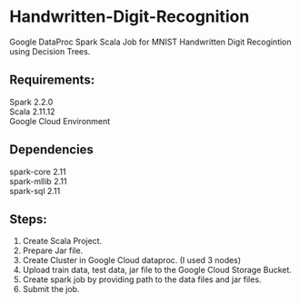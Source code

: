 # Handwritten-Digit-Recognition

Google DataProc Spark Scala Job for MNIST Handwritten Digit Recogintion using Decision Trees.

## Requirements:

Spark 2.2.0\
Scala 2.11.12\
Google Cloud Environment

## Dependencies 

spark-core 2.11\
spark-mllib 2.11\
spark-sql 2.11

## Steps:

1. Create Scala Project.
2. Prepare Jar file.
3. Create Cluster in Google Cloud dataproc. (I used 3 nodes)
4. Upload train data, test data, jar file to the Google Cloud Storage Bucket.
5. Create spark job by providing path to the data files and jar files.
6. Submit the job.

